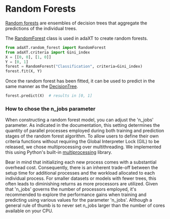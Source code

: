 # Random Forests

[Random forests](https://en.wikipedia.org/wiki/Random_forest) are ensembles of
decision trees that aggregate the predictions of the individual trees.

The [RandomForest](../api_docs/RandomForest.md) class is used in adaXT to create
random forests.

```python
from adaXT.random_forest import RandomForest
from adaXT.criteria import Gini_index
X = [[0, 0], [1, 0]]
Y = [0, 1]
forest = RandomForest("Classification", criteria=Gini_index)
forest.fit(X, Y)
```

Once the random forest has been fitted, it can be used to predict in the same
manner as the [DecisionTree](../api_docs/DecisionTree.md).

```python
forest.predict(X)  # results in [0, 1]
```

### How to chose the n_jobs parameter

When constructing a random forest model, you can adjust the 'n_jobs' parameter.
As indicated in the documentation, this setting determines the quantity of
parallel processes employed during both training and prediction stages of the
random forest algorithm. To allow users to define their own criteria functions
without requiring the Global Interpreter Lock (GIL) to be released, we chose
multiprocessing over multithreading. We implemented this using Python's built-in
[multiprocessing](https://docs.python.org/3/library/multiprocessing.html)
library.

Bear in mind that initializing each new process comes with a substantial
overhead cost. Consequently, there is an inherent trade-off between the setup
time for additional processes and the workload allocated to each individual
process. For smaller datasets or models with fewer trees, this often leads to
diminishing returns as more processors are utilized. Given that 'n_jobs' governs
the number of processors employed, it's recommended to explore the performance
gains when training and predicting using various values for the parameter
'n_jobs'. Although a general rule of thumb is to never set n_jobs larger than
the number of cores available on your CPU.
